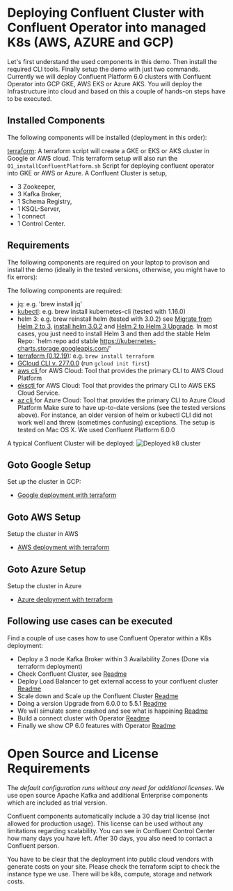 
# Deploying Confluent Cluster with Confluent Operator into managed K8s (AWS, AZURE and GCP)

Let's first understand the used components in this demo. Then install the required CLI tools. Finally setup the demo with just two commands.
Currently we will deploy Confluent Platform 6.0 clusters with Confluent Operator into GCP GKE, AWS EKS or Azure AKS.
You will deploy the Infrastructure into cloud and based on this a couple of hands-on steps have to be executed.

## Installed Components

The following components will be installed (deployment in this order):

[terraform](terraform): A terraform script will create a GKE or EKS or AKS cluster in Google or AWS cloud. 
This terraform setup will also run the `01_installConfluentPlatform.sh` Script for deploying confluent operator into GKE or AWS or Azure. 
A Confluent Cluster is setup, 
* 3 Zookeeper, 
* 3 Kafka Broker, 
* 1 Schema Registry, 
* 1 KSQL-Server, 
* 1 connect
* 1 Control Center.

## Requirements

The following components are required on your laptop to provison and install the demo (ideally in the tested versions, otherwise, you might have to fix errors):

The following components are required:

* jq: e.g. 'brew install jq'
* [kubectl](https://kubernetes.io/docs/tasks/tools/install-kubectl/): e.g. brew install kubernetes-cli (tested with 1.16.0)
* helm 3: e.g. brew reinstall helm (tested with 3.0.2) see [Migrate from Helm 2 to 3](https://helm.sh/blog/migrate-from-helm-v2-to-helm-v3/), [install helm 3.0.2](https://helm.sh/docs/intro/install/) and [Helm 2 to Helm 3 Upgrade](https://runkiss.blogspot.com/2019/12/helm-2-to-helm-3-updates.html). In most cases, you just need to install Helm 3 and then add the stable Helm Repo: `helm repo add stable https://kubernetes-charts.storage.googleapis.com/'
* [terraform (0.12.19)](https://www.terraform.io/downloads.html): e.g. `brew install terraform`
* [GCloud CLI v. 277.0.0](https://cloud.google.com/sdk/docs/quickstart-macos) (run `gcloud init first`)
* [aws cli ](https://docs.aws.amazon.com/cli/latest/userguide/cli-chap-install.html) for AWS Cloud: Tool that provides the primary CLI to AWS Cloud Platform
* [eksctl ](https://docs.aws.amazon.com/eks/latest/userguide/getting-started-eksctl.html) for AWS Cloud: Tool that provides the primary CLI to AWS EKS Cloud Service.
* [az cli ](https://docs.microsoft.com/en-us/cli/azure/install-azure-cli-macos) for Azure Cloud: Tool that provides the primary CLI to Azure Cloud Platform
Make sure to have up-to-date versions (see the tested versions above). For instance, an older version of helm or kubectl CLI did not work well and threw (sometimes confusing) exceptions.
The setup is tested on Mac OS X. We used Confluent Platform 6.0.0

A typical Confluent Cluster will be deployed:
![Deployed k8 cluster](images/k8s_cluster.png)

## Goto Google Setup
Set up the cluster in GCP:
* [Google deployment with terraform](terraform/gcp)

## Goto AWS Setup
Setup the cluster in AWS
* [AWS deployment with terraform](terraform/aws)

## Goto Azure Setup
Setup the cluster in Azure
* [Azure deployment with terraform](terraform/azure)

## Following use cases can be executed 

Find a couple of use cases how to use Confluent Operator within a K8s deployment:
 * Deploy a 3 node Kafka Broker within 3 Availability Zones (Done via terraform deployment)
 * Check Confluent Cluster, see [Readme](usecases/confluentREADME.md)
 * Deploy Load Balancer to get external access to your confluent cluster [Readme](usecases/README_LB.md)
 * Scale down and Scale up the Confluent Cluster [Readme](usecases/README_SCALE.md)
 * Doing a version Upgrade from 6.0.0 to 5.5.1 [Readme](usecases/README_UPGRADE.md)
 * We will simulate some crashed and see what is happining [Readme](usecases/README_SelfHealing.md)
 * Build a connect cluster with Operator [Readme](usecases/README_connect.md)
 * Finally we show CP 6.0 features with Operator [Readme](usecases/README_60_features.md)


# Open Source and License Requirements

The *default configuration runs without any need for additional licenses*. We use open source Apache Kafka and additional Enterprise components which are included as trial version. 

Confluent components automatically include a 30 day trial license (not allowed for production usage). This license can be used without any limitations regarding scalability. You can see in Confluent Control Center how many days you have left. After 30 days, you also need to contact a Confluent person.

You have to be clear that the deployment into public cloud vendors with generate costs on your site. Please check the terraform scipt to check the instance type we use. There will be k8s, compute, storage and network costs.
